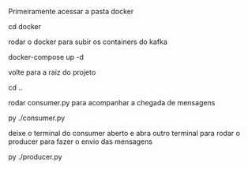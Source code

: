 Primeiramente acessar a pasta docker

cd docker

rodar o docker para subir os containers do kafka

docker-compose up -d

volte para a raiz do projeto

cd ..

rodar consumer.py para acompanhar a chegada de mensagens

py ./consumer.py

deixe o terminal do consumer aberto e abra outro terminal para rodar o producer para fazer o envio das mensagens

py ./producer.py
